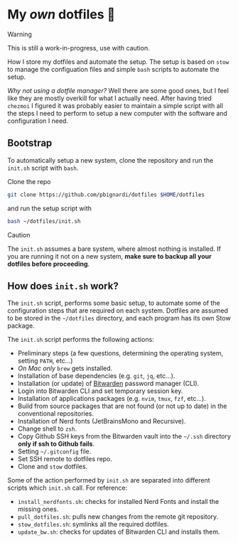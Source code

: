 # My *own* dotfiles 🏡

>[!WARNING]
> This is still a work-in-progress, use with caution.

How I store my dotfiles and automate the setup.
The setup is based on `stow` to manage the configuation files
and simple `bash` scripts to automate the setup.

*Why not using a dotfile manager?*
Well there are some good ones, but I feel like they are mostly overkill for what I actually need.
After having tried `chezmoi` I figured it was probably easier to maintain a simple script with all the steps I need to perform to setup a new computer with the software and configuration I need.

## Bootstrap

To automatically setup a new system, clone the repository and run the `init.sh` script with `bash`.

Clone the repo
```sh
git clone https://github.com/pbignardi/dotfiles $HOME/dotfiles
```
and run the setup script with
```sh
bash ~/dotfiles/init.sh
```

> [!CAUTION]
> The `init.sh` assumes a bare system, where almost nothing is installed.
> If you are running it not on a new system, **make sure to backup all your dotfiles before proceeding**.

## How does `init.sh` work?

The `init.sh` script, performs some basic setup, to automate some of the configuration steps that are required on each system.
Dotfiles are assumed to be stored in the `~/dotfiles` directory,
and each program has its own Stow package.

The `init.sh` script performs the following actions:
- Preliminary steps (a few questions, determining the operating system, setting `PATH`, etc...)
- *On Mac only* `brew` gets installed.
- Installation of base dependencies (e.g. `git`, `jq`, etc...).
- Installation (or update) of [Bitwarden](https://bitwarden.com) password manager (CLI).
- Login into Bitwarden CLI and set temporary session key.
- Installation of applications packages (e.g. `nvim`, `tmux`, `fzf`, etc...).
- Build from source packages that are not found (or not up to date) in the conventional repositories.
- Installation of Nerd fonts (JetBrainsMono and Recursive).
- Change shell to `zsh`.
- Copy Github SSH keys from the Bitwarden vault into the `~/.ssh` directory **only if ssh to Github fails**.
- Setting `~/.gitconfig` file.
- Set SSH remote to dotfiles repo.
- Clone and `stow` dotfiles.

Some of the action performed by `init.sh` are separated into different scripts which `init.sh` call.
For reference:
- `install_nerdfonts.sh`: checks for installed Nerd Fonts and install the missing ones.
- `pull_dotfiles.sh`: pulls new changes from the remote git repository.
- `stow_dotfiles.sh`: symlinks all the required dotfiles.
- `update_bw.sh`: checks for updates of Bitwarden CLI and installs them.
